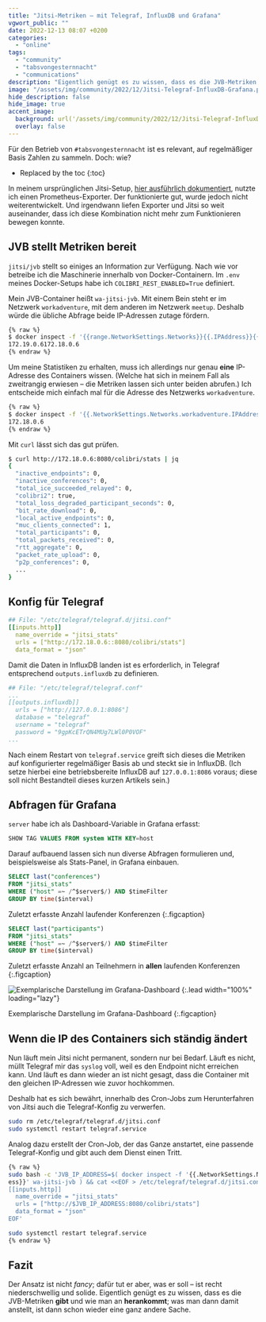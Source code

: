 ```yaml
---
title: "Jitsi-Metriken – mit Telegraf, InfluxDB und Grafana"
vgwort_public: ""
date: 2022-12-13 08:07 +0200
categories:
  - "online"
tags:
  - "community"
  - "tabsvongesternnacht"
  - "communications"
description: "Eigentlich genügt es zu wissen, dass es die JVB-Metriken gibt und wie man an herankommt."
image: "/assets/img/community/2022/12/Jitsi-Telegraf-InfluxDB-Grafana.png"
hide_description: false
hide_image: true
accent_image:
  background: url('/assets/img/community/2022/12/Jitsi-Telegraf-InfluxDB-Grafana.png') center/cover
  overlay: false
---
```


Für den Betrieb von `#tabsvongesternnacht` ist es relevant, auf regelmäßiger Basis Zahlen zu sammeln.
Doch: wie?

* Replaced by the toc
{:toc}

In meinem ursprünglichen Jitsi-Setup, [hier ausführlich dokumentiert](/yaja-yet-another-jitsi-article/#jitsi-exporter-für-prometheus), nutzte ich einen Prometheus-Exporter.
Der funktionierte gut, wurde jedoch nicht weiterentwickelt.
Und irgendwann liefen Exporter und Jitsi so weit auseinander, dass ich diese Kombination nicht mehr zum Funktionieren bewegen konnte.

## JVB stellt Metriken bereit
`jitsi/jvb` stellt so einiges an Information zur Verfügung. 
Nach wie vor betreibe ich die Maschinerie innerhalb von Docker-Containern.
Im `.env` meines Docker-Setups habe ich `COLIBRI_REST_ENABLED=True` definiert.

Mein JVB-Container heißt `wa-jitsi-jvb`.
Mit einem Bein steht er im Netzwerk `workadventure`, mit dem anderen im Netzwerk `meetup`.
Deshalb würde die übliche Abfrage beide IP-Adressen zutage fördern.
~~~bash
{% raw %}
$ docker inspect -f '{{range.NetworkSettings.Networks}}{{.IPAddress}}{{end}}' wa-jitsi-jvb
172.19.0.6172.18.0.6
{% endraw %}
~~~

Um meine Statistiken zu erhalten, muss ich allerdings nur genau **eine** IP-Adresse des Containers wissen.
(Welche hat sich in meinem Fall als zweitrangig erwiesen – die Metriken lassen sich unter beiden abrufen.)
Ich entscheide mich einfach mal für die Adresse des Netzwerks `workadventure`.
~~~bash
{% raw %}
$ docker inspect -f '{{.NetworkSettings.Networks.workadventure.IPAddress}}' wa-jitsi-jvb
172.18.0.6
{% endraw %}
~~~

Mit `curl` lässt sich das gut prüfen.
~~~bash
$ curl http://172.18.0.6:8080/colibri/stats | jq
{
  "inactive_endpoints": 0,
  "inactive_conferences": 0,
  "total_ice_succeeded_relayed": 0,
  "colibri2": true,
  "total_loss_degraded_participant_seconds": 0,
  "bit_rate_download": 0,
  "local_active_endpoints": 0,
  "muc_clients_connected": 1,
  "total_participants": 0,
  "total_packets_received": 0,
  "rtt_aggregate": 0,
  "packet_rate_upload": 0,
  "p2p_conferences": 0,
  ...
}
~~~

## Konfig für Telegraf
~~~yaml
## File: "/etc/telegraf/telegraf.d/jitsi.conf"
[[inputs.http]]
  name_override = "jitsi_stats"
  urls = ["http://172.18.0.6::8080/colibri/stats"]
  data_format = "json"
~~~

Damit die Daten in InfluxDB landen ist es erforderlich, in Telegraf entsprechend `outputs.influxdb` zu definieren.
~~~yaml
## File: "/etc/telegraf/telegraf.conf"
...
[[outputs.influxdb]]
  urls = ["http://127.0.0.1:8086"]
  database = "telegraf"
  username = "telegraf"
  password = "9gpKcETrQN4MUg7LWl0P0VOF"
...
~~~

Nach einem Restart von `telegraf.service` greift sich dieses die Metriken auf konfigurierter regelmäßiger Basis ab und steckt sie in InfluxDB.
(Ich setze hierbei eine betriebsbereite InfluxDB auf `127.0.0.1:8086` voraus; diese soll nicht Bestandteil dieses kurzen Artikels sein.)

## Abfragen für Grafana
`server` habe ich als Dashboard-Variable in Grafana erfasst:
~~~sql
SHOW TAG VALUES FROM system WITH KEY=host
~~~

Darauf aufbauend lassen sich nun diverse Abfragen formulieren und, beispielsweise als Stats-Panel, in Grafana einbauen.
~~~sql
SELECT last("conferences")
FROM "jitsi_stats"
WHERE ("host" =~ /^$server$/) AND $timeFilter
GROUP BY time($interval)
~~~
Zuletzt erfasste Anzahl laufender Konferenzen
{:.figcaption}

~~~sql
SELECT last("participants")
FROM "jitsi_stats"
WHERE ("host" =~ /^$server$/) AND $timeFilter
GROUP BY time($interval)
~~~
Zuletzt erfasste Anzahl an Teilnehmern in **allen** laufenden Konferenzen
{:.figcaption}

![Exemplarische Darstellung im Grafana-Dashboard](/assets/img/community/2022/12/Jitsi-Telegraf-InfluxDB-Grafana.png)
{:.lead width="100%" loading="lazy"}

Exemplarische Darstellung im Grafana-Dashboard
{:.figcaption}


## Wenn die IP des Containers sich ständig ändert
Nun läuft mein Jitsi nicht permanent, sondern nur bei Bedarf.
Läuft es nicht, müllt Telegraf mir das `syslog` voll, weil es den Endpoint nicht erreichen kann.
Und läuft es dann wieder an ist nicht gesagt, dass die Container mit den gleichen IP-Adressen wie zuvor hochkommen.

Deshalb hat es sich bewährt, innerhalb des Cron-Jobs zum Herunterfahren von Jitsi auch die Telegraf-Konfig zu verwerfen.
~~~bash
sudo rm /etc/telegraf/telegraf.d/jitsi.conf
sudo systemctl restart telegraf.service
~~~

Analog dazu erstellt der Cron-Job, der das Ganze anstartet, eine passende Telegraf-Konfig und gibt auch dem Dienst einen Tritt.
~~~bash
{% raw %}
sudo bash -c 'JVB_IP_ADDRESS=$( docker inspect -f '{{.NetworkSettings.Networks.workadventure.IPAddr
ess}}' wa-jitsi-jvb ) && cat <<EOF > /etc/telegraf/telegraf.d/jitsi.conf
[[inputs.http]]
  name_override = "jitsi_stats"
  urls = ["http://$JVB_IP_ADDRESS:8080/colibri/stats"]
  data_format = "json"
EOF'

sudo systemctl restart telegraf.service
{% endraw %}
~~~

## Fazit
Der Ansatz ist nicht *fancy*; dafür tut er aber, was er soll – ist recht niederschwellig und solide.
Eigentlich genügt es zu wissen, dass es die JVB-Metriken **gibt** und wie man an **herankommt**; was man dann damit anstellt, ist dann schon wieder eine ganz andere Sache.
